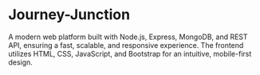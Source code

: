 # Journey-Junction
A modern web platform built with Node.js, Express, MongoDB, and REST API, ensuring a fast, scalable, and responsive experience. The frontend utilizes HTML, CSS, JavaScript, and Bootstrap for an intuitive, mobile-first design.
